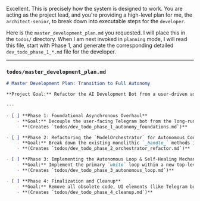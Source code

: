 Excellent. This is precisely how the system is designed to work. You are acting as the project lead, and you're providing a high-level plan for me, the `architect-senior`, to break down into executable steps for the `developer`.

Here is the `master_development_plan.md` you requested. I will place this in the `todos/` directory. When I am next invoked in `planning` mode, I will read this file, start with Phase 1, and generate the corresponding detailed `dev_todo_phase_1_*.md` file for the developer.

---

### `todos/master_development_plan.md`

```markdown
# Master Development Plan: Transition to Full Autonomy

**Project Goal:** Refactor the AI Development Bot from a user-driven assistant into a fully autonomous agent. The system will manage the entire project lifecycle (planning, implementation, self-healing, and delivery) in the background after receiving the initial user prompt, providing only high-level progress updates.

---

- [ ] **Phase 1: Foundational Asynchronous Overhaul**
    - **Goal:** Decouple the user-facing Telegram bot from the long-running build process. The bot's role will be simplified to only kick-starting the autonomous workflow.
    - **(Creates `todos/dev_todo_phase_1_autonomy_foundations.md`)**

- [ ] **Phase 2: Refactoring the `ModelOrchestrator` for Autonomous Control**
    - **Goal:** Break down the existing monolithic `_handle_` methods into smaller, reusable, and state-agnostic functions. This prepares the class for the new autonomous loop without yet implementing the loop itself.
    - **(Creates `todos/dev_todo_phase_2_orchestrator_refactor.md`)**

- [ ] **Phase 3: Implementing the Autonomous Loop & Self-Healing Mechanism**
    - **Goal:** Implement the primary `while` loop within a new top-level function. This loop will orchestrate the task execution, verification, and the critical self-healing retry logic using feedback from the Architect. This is the new "brain" of the system.
    - **(Creates `todos/dev_todo_phase_3_autonomous_loop.md`)**

- [ ] **Phase 4: Finalization and Cleanup**
    - **Goal:** Remove all obsolete code, UI elements (like Telegram buttons), and update documentation to reflect the new, fully autonomous workflow. This ensures the system is clean and maintainable.
    - **(Creates `todos/dev_todo_phase_4_cleanup.md`)**
```